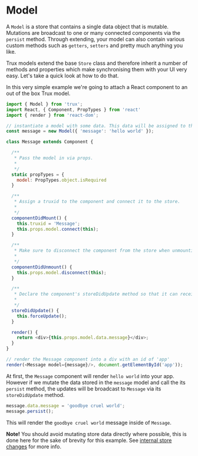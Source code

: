 # Model

A `Model` is a store that contains a single data object that is mutable. Mutations are broadcast to one or many connected components via the `persist` method. Through extending, your model can also contain various custom methods such as `getters`, `setters` and pretty much anything you like.

Trux models extend the base `Store` class and therefore inherit a number of methods and properties which make synchronising them with your UI very easy. Let's take a quick look at how to do that.

In this very simple example we're going to attach a React component to an out of the box Trux model.

```js
import { Model } from 'trux';
import React, { Component, PropTypes } from 'react'
import { render } from 'react-dom';

// instantiate a model with some data. This data will be assigned to the message.data property.
const message = new Model({ 'message': 'hello world' });

class Message extends Component {

  /**
   * Pass the model in via props.
   *
   */
  static propTypes = {
    model: PropTypes.object.isRequired
  }

  /**
   * Assign a truxid to the component and connect it to the store.
   *
   */
  componentDidMount() {
    this.truxid = 'Message';
    this.props.model.connect(this);
  }

  /**
   * Make sure to disconnect the component from the store when unmounting.
   *
   */
  componentDidUnmount() {
    this.props.model.disconnect(this);
  }

  /**
   * Declare the component's storeDidUpdate method so that it can receive updates.
   *
   */
  storeDidUpdate() {
    this.forceUpdate();
  }

  render() {
    return <div>{this.props.model.data.message}</div>;
  }
}

// render the Message component into a div with an id of 'app'
render(<Message model={message}/>, document.getElementById('app'));
```

At first, the `Message` component will render `hello world` into your app. However if we mutate the data stored in the `message` model and call the its `persist` method, the updates will be broadcast to `Message` via its `storeDidUpdate` method.

```js
message.data.message = 'goodbye cruel world';
message.persist();
```

This will render the `goodbye cruel world` message inside of `Message`.

**Note!** You should avoid mutating store data directly where possible, this is done here for the sake of brevity for this example. See [internal store changes](/about/differences-to-redux.md#internal-store-changes) for more info. 

